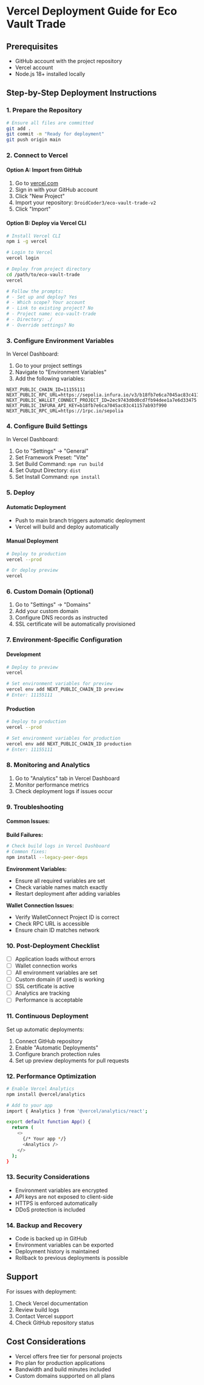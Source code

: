 # Vercel Deployment Guide for Eco Vault Trade

## Prerequisites
- GitHub account with the project repository
- Vercel account
- Node.js 18+ installed locally

## Step-by-Step Deployment Instructions

### 1. Prepare the Repository
```bash
# Ensure all files are committed
git add .
git commit -m "Ready for deployment"
git push origin main
```

### 2. Connect to Vercel

#### Option A: Import from GitHub
1. Go to [vercel.com](https://vercel.com)
2. Sign in with your GitHub account
3. Click "New Project"
4. Import your repository: `DroidCoder3/eco-vault-trade-v2`
5. Click "Import"

#### Option B: Deploy via Vercel CLI
```bash
# Install Vercel CLI
npm i -g vercel

# Login to Vercel
vercel login

# Deploy from project directory
cd /path/to/eco-vault-trade
vercel

# Follow the prompts:
# - Set up and deploy? Yes
# - Which scope? Your account
# - Link to existing project? No
# - Project name: eco-vault-trade
# - Directory: ./
# - Override settings? No
```

### 3. Configure Environment Variables

In Vercel Dashboard:
1. Go to your project settings
2. Navigate to "Environment Variables"
3. Add the following variables:

```
NEXT_PUBLIC_CHAIN_ID=11155111
NEXT_PUBLIC_RPC_URL=https://sepolia.infura.io/v3/b18fb7e6ca7045ac83c41157ab93f990
NEXT_PUBLIC_WALLET_CONNECT_PROJECT_ID=2ec9743d0d0cd7fb94dee1a7e6d33475
NEXT_PUBLIC_INFURA_API_KEY=b18fb7e6ca7045ac83c41157ab93f990
NEXT_PUBLIC_RPC_URL=https://1rpc.io/sepolia
```

### 4. Configure Build Settings

In Vercel Dashboard:
1. Go to "Settings" → "General"
2. Set Framework Preset: "Vite"
3. Set Build Command: `npm run build`
4. Set Output Directory: `dist`
5. Set Install Command: `npm install`

### 5. Deploy

#### Automatic Deployment
- Push to main branch triggers automatic deployment
- Vercel will build and deploy automatically

#### Manual Deployment
```bash
# Deploy to production
vercel --prod

# Or deploy preview
vercel
```

### 6. Custom Domain (Optional)

1. Go to "Settings" → "Domains"
2. Add your custom domain
3. Configure DNS records as instructed
4. SSL certificate will be automatically provisioned

### 7. Environment-Specific Configuration

#### Development
```bash
# Deploy to preview
vercel

# Set environment variables for preview
vercel env add NEXT_PUBLIC_CHAIN_ID preview
# Enter: 11155111
```

#### Production
```bash
# Deploy to production
vercel --prod

# Set environment variables for production
vercel env add NEXT_PUBLIC_CHAIN_ID production
# Enter: 11155111
```

### 8. Monitoring and Analytics

1. Go to "Analytics" tab in Vercel Dashboard
2. Monitor performance metrics
3. Check deployment logs if issues occur

### 9. Troubleshooting

#### Common Issues:

**Build Failures:**
```bash
# Check build logs in Vercel Dashboard
# Common fixes:
npm install --legacy-peer-deps
```

**Environment Variables:**
- Ensure all required variables are set
- Check variable names match exactly
- Restart deployment after adding variables

**Wallet Connection Issues:**
- Verify WalletConnect Project ID is correct
- Check RPC URL is accessible
- Ensure chain ID matches network

### 10. Post-Deployment Checklist

- [ ] Application loads without errors
- [ ] Wallet connection works
- [ ] All environment variables are set
- [ ] Custom domain (if used) is working
- [ ] SSL certificate is active
- [ ] Analytics are tracking
- [ ] Performance is acceptable

### 11. Continuous Deployment

Set up automatic deployments:
1. Connect GitHub repository
2. Enable "Automatic Deployments"
3. Configure branch protection rules
4. Set up preview deployments for pull requests

### 12. Performance Optimization

```bash
# Enable Vercel Analytics
npm install @vercel/analytics

# Add to your app
import { Analytics } from '@vercel/analytics/react';

export default function App() {
  return (
    <>
      {/* Your app */}
      <Analytics />
    </>
  );
}
```

### 13. Security Considerations

- Environment variables are encrypted
- API keys are not exposed to client-side
- HTTPS is enforced automatically
- DDoS protection is included

### 14. Backup and Recovery

- Code is backed up in GitHub
- Environment variables can be exported
- Deployment history is maintained
- Rollback to previous deployments is possible

## Support

For issues with deployment:
1. Check Vercel documentation
2. Review build logs
3. Contact Vercel support
4. Check GitHub repository status

## Cost Considerations

- Vercel offers free tier for personal projects
- Pro plan for production applications
- Bandwidth and build minutes included
- Custom domains supported on all plans

